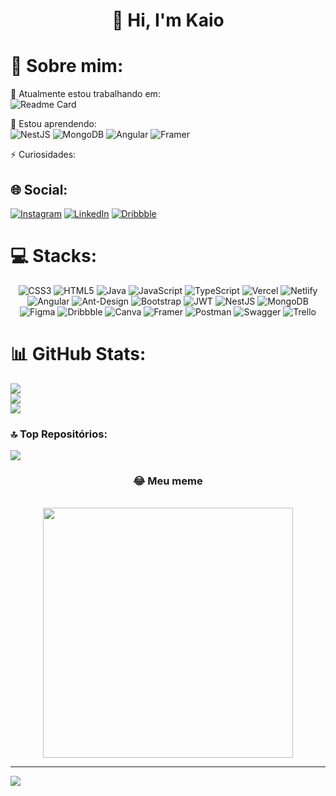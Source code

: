 <h1 align="center">🤙 Hi, I'm Kaio</h1> 

# 🤪 Sobre mim:<br>
🔭 Atualmente estou trabalhando em: <br>
![Readme Card](https://github-readme-stats.vercel.app/api/pin/?username=bj307&repo=ifmaker)

🌱 Estou aprendendo:<br>
![NestJS](https://img.shields.io/badge/nestjs-%23E0234E.svg?style=for-the-badge&logo=nestjs&logoColor=white) ![MongoDB](https://img.shields.io/badge/MongoDB-%234ea94b.svg?style=for-the-badge&logo=mongodb&logoColor=white) ![Angular](https://img.shields.io/badge/angular-%23DD0031.svg?style=for-the-badge&logo=angular&logoColor=white) ![Framer](https://img.shields.io/badge/Framer-black?style=for-the-badge&logo=framer&logoColor=blue)

⚡ Curiosidades:


## 🌐 Social:
[![Instagram](https://img.shields.io/badge/Instagram-%23E4405F.svg?logo=Instagram&logoColor=white)](https://instagram.com/instagram.com/bj.kaio/) [![LinkedIn](https://img.shields.io/badge/LinkedIn-%230077B5.svg?logo=linkedin&logoColor=white)](https://linkedin.com/in/linkedin.com/in/kaio-resende/) [![Dribbble](https://img.shields.io/badge/Dribbble-%230077B5.svg?logo=dribbble&logoColor=white)](https://dribbble.com/BJ307) 

# 💻 Stacks:

<div align="center">
  
![CSS3](https://img.shields.io/badge/css3-%231572B6.svg?style=for-the-badge&logo=css3&logoColor=white) ![HTML5](https://img.shields.io/badge/html5-%23E34F26.svg?style=for-the-badge&logo=html5&logoColor=white) ![Java](https://img.shields.io/badge/java-%23ED8B00.svg?style=for-the-badge&logo=java&logoColor=white) ![JavaScript](https://img.shields.io/badge/javascript-%23323330.svg?style=for-the-badge&logo=javascript&logoColor=%23F7DF1E) ![TypeScript](https://img.shields.io/badge/typescript-%23007ACC.svg?style=for-the-badge&logo=typescript&logoColor=white) ![Vercel](https://img.shields.io/badge/vercel-%23000000.svg?style=for-the-badge&logo=vercel&logoColor=white) ![Netlify](https://img.shields.io/badge/netlify-%23000000.svg?style=for-the-badge&logo=netlify&logoColor=#00C7B7) ![Angular](https://img.shields.io/badge/angular-%23DD0031.svg?style=for-the-badge&logo=angular&logoColor=white) ![Ant-Design](https://img.shields.io/badge/-AntDesign-%230170FE?style=for-the-badge&logo=ant-design&logoColor=white) ![Bootstrap](https://img.shields.io/badge/bootstrap-%23563D7C.svg?style=for-the-badge&logo=bootstrap&logoColor=white) ![JWT](https://img.shields.io/badge/JWT-black?style=for-the-badge&logo=JSON%20web%20tokens) ![NestJS](https://img.shields.io/badge/nestjs-%23E0234E.svg?style=for-the-badge&logo=nestjs&logoColor=white) ![MongoDB](https://img.shields.io/badge/MongoDB-%234ea94b.svg?style=for-the-badge&logo=mongodb&logoColor=white) 	![Figma](https://img.shields.io/badge/figma-%23F24E1E.svg?style=for-the-badge&logo=figma&logoColor=white) ![Dribbble](https://img.shields.io/badge/Dribbble-EA4C89?style=for-the-badge&logo=dribbble&logoColor=white) ![Canva](https://img.shields.io/badge/Canva-%2300C4CC.svg?style=for-the-badge&logo=Canva&logoColor=white) ![Framer](https://img.shields.io/badge/Framer-black?style=for-the-badge&logo=framer&logoColor=blue) ![Postman](https://img.shields.io/badge/Postman-FF6C37?style=for-the-badge&logo=postman&logoColor=white) ![Swagger](https://img.shields.io/badge/-Swagger-%23Clojure?style=for-the-badge&logo=swagger&logoColor=white) ![Trello](https://img.shields.io/badge/Trello-%23026AA7.svg?style=for-the-badge&logo=Trello&logoColor=white)
  
</div>


# 📊 GitHub Stats:
![](https://github-readme-stats.vercel.app/api?username=bj307&theme=radical&hide_border=false&include_all_commits=true&count_private=true) <br>
![](https://github-readme-streak-stats.herokuapp.com/?user=bj307&theme=radical&hide_border=false) <br>
![](https://github-readme-stats.vercel.app/api/top-langs/?username=bj307&theme=radical&hide_border=false&include_all_commits=true&count_private=true&layout=compact)

### 🔝 Top Repositórios:
![](https://github-contributor-stats.vercel.app/api?username=bj307&limit=5&theme=radical&combine_all_yearly_contributions=true)
<div align="center">
<h3 align="center">😂 Meu meme</h3> <br>
  <img width="400ox" src="https://img.ifunny.co/images/1a67d286c5434ff2af4280b960d8099980437248d95e30e51940976c964dfd2e_1.jpg"/>
</div>

---
[![](https://visitcount.itsvg.in/api?id=bj307&icon=1&color=9)](https://visitcount.itsvg.in)
